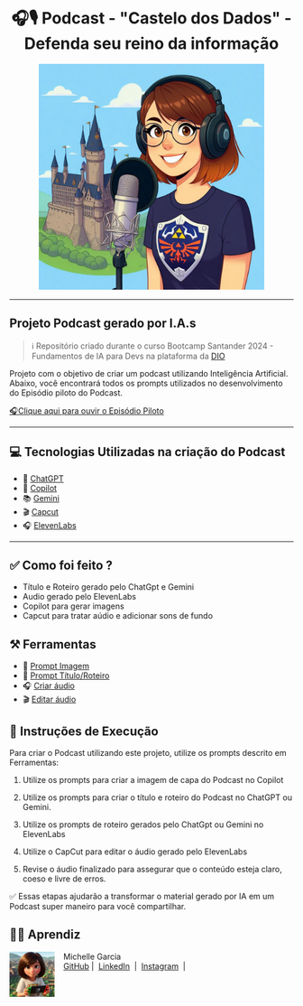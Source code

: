 <h1 align="center">🎧🎙️ Podcast - "Castelo dos Dados" - Defenda seu reino da informação</h1>


<p align="center">
<img 
    src="./imagens/image_cover.jpg"
    width="400"  
/>
</p>

---

## Projeto Podcast gerado por I.A.s

 > ℹ️ Repositório criado durante o curso Bootcamp Santander 2024 - Fundamentos de IA para Devs na plataforma da [DIO](https://dio.me)

Projeto com o objetivo de criar um podcast utilizando Inteligência Artificial.
Abaixo, você encontrará todos os prompts utilizados no desenvolvimento do Episódio piloto do Podcast.

<a href="https://github.com/chellegeek/create-a-podcast-IA/tree/main/output" > 🎧Clique aqui para ouvir o Episódio Piloto</a>

---

## 💻 Tecnologias Utilizadas na criação do Podcast

- 🧠 [ChatGPT](https://chat.openai.com/) 
- 🎨 [Copilot](https://copilot.microsoft.com/)
- 📚 [Gemini](https://gemini.google.com/)
- 🎬 [Capcut](https://www.capcut.com/)
- 🎧 [ElevenLabs](https://elevenlabs.io/)

---
## ✅ Como foi feito ?

- Título e Roteiro gerado pelo ChatGpt e Gemini
- Audio gerado pelo ElevenLabs
- Copilot para gerar imagens
- Capcut para tratar aúdio e adicionar sons de fundo

## ⚒️ Ferramentas

- 🎨 [Prompt Imagem](https://github.com/chellegeek/create-a-podcast-IA/tree/main/prompts)
- 📄 [Prompt Título/Roteiro](https://github.com/chellegeek/create-a-podcast-IA/tree/main/prompts)
- 🎧 [Criar áudio](https://elevenlabs.io/)
- 🎬 [Editar áudio](https://www.capcut.com/)

  
## 📜 Instruções de Execução

Para criar o Podcast utilizando este projeto, utilize os prompts descrito em Ferramentas:

1. Utilize os prompts para criar a imagem de capa do Podcast no Copilot

2. Utilize os prompts para criar o título e roteiro do Podcast no ChatGPT ou Gemini.

3. Utilize os prompts de roteiro gerados pelo ChatGpt ou Gemini no ElevenLabs

4. Utilize o CapCut para editar o áudio gerado pelo ElevenLabs

5. Revise o áudio finalizado para assegurar que o conteúdo esteja claro, coeso e livre de erros.
   

✅ Essas etapas ajudarão a transformar o material gerado por IA em um Podcast super maneiro para você compartilhar.

## 👩‍💻 Aprendiz

<p>
    <img 
      align=left 
      margin=10 
      width=80 
      src="https://github.com/chellegeek/my-first-repository/blob/main/IA_images/profile.jpg"
    />
    <p>&nbsp&nbsp&nbsp&nbspMichelle Garcia<br>
    &nbsp&nbsp&nbsp
    <a href="https://github.com/chellegeek">
    GitHub</a>&nbsp;|&nbsp;
   <a href="https://www.linkedin.com/in/michelle-
garcia-/">LinkedIn</a>
&nbsp;|&nbsp;
    <a href="https://www.instagram.com/chellegarciami/">
    Instagram</a>
&nbsp;|&nbsp;</p>
</p>
<br/><br/>
<p>
